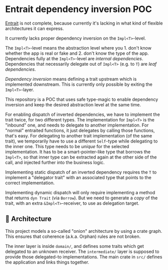 # Entrait dependency inversion POC

[Entrait](https://github.com/audunhalland/entrait) is not complete, because currently it's lacking in what kind of flexible architectures it can express.

It currently lacks proper dependency inversion on the `Impl<T>`-level.

The `Impl<T>`-level means the abstraction level where you 1. don't know whether the app is real or fake and 2. don't know the type of the app.
Dependencies fully at the `Impl<T>`-level are _internal dependencies_.
Dependencies that necessarily delegate out of `Impl<T>` (e.g. to `T`) are _leaf dependencies_.

_Dependency inversion_ means defining a trait upstream which is implemented downstream.
This is currently only possible by exiting the `Impl<T>`-layer.

This repository is a POC that uses safe type-magic to enable dependency inversion and keep the desired abstraction level at the same time.

For enabling dispatch of inverted dependencies, we have to implement the trait twice, for two different types.
The implementation for `Impl<T>` is the "inbound" one, and needs to delegate to another implementation.
For "normal" entraited functions, it just delegates by calling those functions, that's easy.
For delegating to another trait implementation (of the same trait), we temporarily have to use
  a different `Self`-type while delegating to the inner one.
This type needs to be _unique_ for the selected implementation.
It has to be a smart-pointer-like type that borrows the `Impl<T>`, so that inner type can be extracted again at the other side of the call, and injected further into the business logic.

Implementing static dispatch of an inverted dependency requires the `T` to implement a "delegator trait" with an associated type that points to the correct implementation.

Implementing dynamic dispatch will only require implementing a method that returns `dyn Trait` (via `Borrow`).
But we need to generate a _copy_ of the trait, with an extra `&Impl<T>`-receiver, to use as delegation target.

## 🧅 Architecture
This project models a so-called "onion" architecture by using a crate graph.
This ensures that coherence (a.k.a. Orphan) rules are not broken.

The inner layer is inside `domain/`, and defines some traits which get delegated to an unknown receiver.
The `intermediate/` layer is supposed to provide those delegated-to implementations.
The main crate in `src/` defines the application and links things together.

